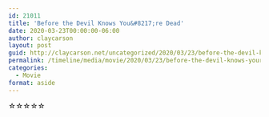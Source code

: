```yaml
---
id: 21011
title: 'Before the Devil Knows You&#8217;re Dead'
date: 2020-03-23T00:00:00-06:00
author: claycarson
layout: post
guid: http://claycarson.net/uncategorized/2020/03/23/before-the-devil-knows-youre-dead/
permalink: /timeline/media/movie/2020/03/23/before-the-devil-knows-youre-dead/
categories:
  - Movie
format: aside
---
```

<div class="media-details"></div>

<div class="media-creator"></div>

<div class="media-rating">☆☆☆☆☆</div>